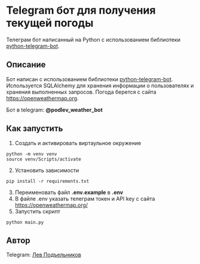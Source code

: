 # Telegram бот для получения текущей погоды

Телеграм бот написанный на Python с использованием библиотеки [python-telegram-bot](https://github.com/python-telegram-bot/python-telegram-bot).

## Описание
Бот написан с использованием  библиотеки [python-telegram-bot](https://github.com/python-telegram-bot/python-telegram-bot). Используется SQLAlchemy для хранения информации о пользователях и хранения выполненных запросов. Погода берется с сайта https://openweathermap.org.

Бот в telegram: **@podlev_weather_bot**

## Как запустить
1. Создать и активировать виртаульное окружение
 ```
python -m venv venv
source venv/Scripts/activate
```  
2. Установить зависимости
```
pip install -r requirements.txt
```
3. Переименовать файл **.env.example** в **.env**
4. В файле .env указать телеграм токен и API key с сайта https://openweathermap.org/
5. Запустить скрипт
```
python main.py
```

## Автор
Telegram: [Лев Подъельников](https://t.me/podlev)
